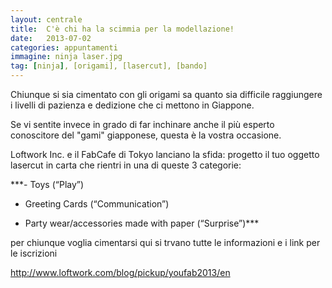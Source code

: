 ```yaml
---
layout: centrale
title:  C'è chi ha la scimmia per la modellazione!
date:   2013-07-02
categories: appuntamenti
immagine: ninja laser.jpg
tag: [ninja], [origami], [lasercut], [bando]
---
```

Chiunque si sia cimentato con gli origami sa quanto sia difficile raggiungere i livelli di pazienza e dedizione che ci mettono in Giappone.

Se vi sentite invece in grado di far inchinare anche il più esperto conoscitore del "gami" giapponese, questa è la vostra occasione.

Loftwork Inc. e il FabCafe di Tokyo lanciano la sfida: progetto il tuo oggetto lasercut in carta che rientri in una di queste 3 categorie:

***- Toys (“Play”)

- Greeting Cards (“Communication”)

- Party wear/accessories made with paper (“Surprise”)***

per chiunque voglia cimentarsi qui si trvano tutte le informazioni e i link per le iscrizioni

http://www.loftwork.com/blog/pickup/youfab2013/en

